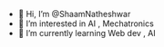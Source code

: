 - 👋 Hi, I’m @ShaamNatheshwar
- 👀 I’m interested in AI , Mechatronics
- 🌱 I’m currently learning Web dev , AI


<!---
ShaamNatheshwar/ShaamNatheshwar is a ✨ special ✨ repository because its `README.md` (this file) appears on your GitHub profile.
You can click the Preview link to take a look at your changes.
--->
